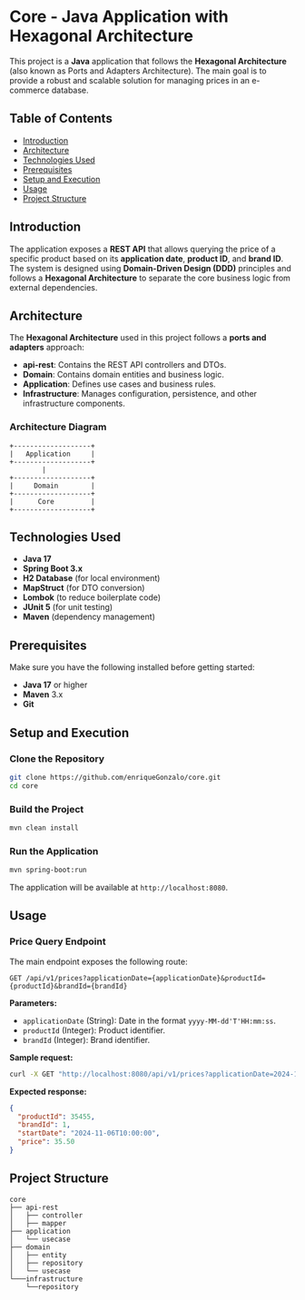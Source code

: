 
# Core - Java Application with Hexagonal Architecture

This project is a **Java** application that follows the **Hexagonal Architecture** (also known as Ports and Adapters Architecture). The main goal is to provide a robust and scalable solution for managing prices in an e-commerce database.

## Table of Contents

- [Introduction](#introduction)
- [Architecture](#architecture)
- [Technologies Used](#technologies-used)
- [Prerequisites](#prerequisites)
- [Setup and Execution](#setup-and-execution)
- [Usage](#usage)
- [Project Structure](#project-structure)


## Introduction

The application exposes a **REST API** that allows querying the price of a specific product based on its **application date**, **product ID**, and **brand ID**. The system is designed using **Domain-Driven Design (DDD)** principles and follows a **Hexagonal Architecture** to separate the core business logic from external dependencies.

## Architecture

The **Hexagonal Architecture** used in this project follows a **ports and adapters** approach:
- **api-rest**: Contains the REST API controllers and DTOs.
- **Domain**: Contains domain entities and business logic.
- **Application**: Defines use cases and business rules.
- **Infrastructure**: Manages configuration, persistence, and other infrastructure components.

### Architecture Diagram

```
+-------------------+
|   Application     |
+-------------------+
        |
+-------------------+
|     Domain        |
+-------------------+
|      Core         |
+-------------------+
```

## Technologies Used

- **Java 17**
- **Spring Boot 3.x**
- **H2 Database** (for local environment)
- **MapStruct** (for DTO conversion)
- **Lombok** (to reduce boilerplate code)
- **JUnit 5** (for unit testing)
- **Maven** (dependency management)

## Prerequisites

Make sure you have the following installed before getting started:

- **Java 17** or higher
- **Maven** 3.x
- **Git**

## Setup and Execution

### Clone the Repository

```bash
git clone https://github.com/enriqueGonzalo/core.git
cd core
```

### Build the Project

```bash
mvn clean install
```

### Run the Application

```bash
mvn spring-boot:run
```

The application will be available at `http://localhost:8080`.

## Usage

### Price Query Endpoint

The main endpoint exposes the following route:

```http
GET /api/v1/prices?applicationDate={applicationDate}&productId={productId}&brandId={brandId}
```

**Parameters:**
- `applicationDate` (String): Date in the format `yyyy-MM-dd'T'HH:mm:ss`.
- `productId` (Integer): Product identifier.
- `brandId` (Integer): Brand identifier.

**Sample request:**
```bash
curl -X GET "http://localhost:8080/api/v1/prices?applicationDate=2024-11-06T10:00:00&productId=35455&brandId=1"
```

**Expected response:**
```json
{
  "productId": 35455,
  "brandId": 1,
  "startDate": "2024-11-06T10:00:00",
  "price": 35.50
}
```

## Project Structure

```
core
├── api-rest
│   ├── controller
│   ├── mapper
├── application
│   └── usecase
├── domain
│   ├── entity
│   ├── repository
│   └── usecase
└───infrastructure
    └──repository
```

